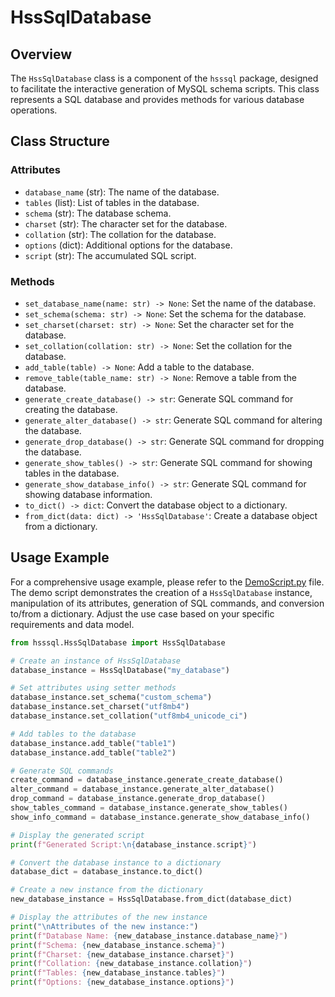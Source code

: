 # HssSqlDatabase

## Overview

The `HssSqlDatabase` class is a component of the `hsssql` package, designed to facilitate the interactive generation of MySQL schema scripts. This class represents a SQL database and provides methods for various database operations.

## Class Structure

### Attributes

- `database_name` (str): The name of the database.
- `tables` (list): List of tables in the database.
- `schema` (str): The database schema.
- `charset` (str): The character set for the database.
- `collation` (str): The collation for the database.
- `options` (dict): Additional options for the database.
- `script` (str): The accumulated SQL script.

### Methods

- `set_database_name(name: str) -> None`: Set the name of the database.
- `set_schema(schema: str) -> None`: Set the schema for the database.
- `set_charset(charset: str) -> None`: Set the character set for the database.
- `set_collation(collation: str) -> None`: Set the collation for the database.
- `add_table(table) -> None`: Add a table to the database.
- `remove_table(table_name: str) -> None`: Remove a table from the database.
- `generate_create_database() -> str`: Generate SQL command for creating the database.
- `generate_alter_database() -> str`: Generate SQL command for altering the database.
- `generate_drop_database() -> str`: Generate SQL command for dropping the database.
- `generate_show_tables() -> str`: Generate SQL command for showing tables in the database.
- `generate_show_database_info() -> str`: Generate SQL command for showing database information.
- `to_dict() -> dict`: Convert the database object to a dictionary.
- `from_dict(data: dict) -> 'HssSqlDatabase'`: Create a database object from a dictionary.

## Usage Example

For a comprehensive usage example, please refer to the [DemoScript.py](./DemoScript.py) file.
The demo script demonstrates the creation of a `HssSqlDatabase` instance, manipulation of its attributes, generation of SQL commands, and conversion to/from a dictionary. Adjust the use case based on your specific requirements and data model.

```python
from hsssql.HssSqlDatabase import HssSqlDatabase

# Create an instance of HssSqlDatabase
database_instance = HssSqlDatabase("my_database")

# Set attributes using setter methods
database_instance.set_schema("custom_schema")
database_instance.set_charset("utf8mb4")
database_instance.set_collation("utf8mb4_unicode_ci")

# Add tables to the database
database_instance.add_table("table1")
database_instance.add_table("table2")

# Generate SQL commands
create_command = database_instance.generate_create_database()
alter_command = database_instance.generate_alter_database()
drop_command = database_instance.generate_drop_database()
show_tables_command = database_instance.generate_show_tables()
show_info_command = database_instance.generate_show_database_info()

# Display the generated script
print(f"Generated Script:\n{database_instance.script}")

# Convert the database instance to a dictionary
database_dict = database_instance.to_dict()

# Create a new instance from the dictionary
new_database_instance = HssSqlDatabase.from_dict(database_dict)

# Display the attributes of the new instance
print("\nAttributes of the new instance:")
print(f"Database Name: {new_database_instance.database_name}")
print(f"Schema: {new_database_instance.schema}")
print(f"Charset: {new_database_instance.charset}")
print(f"Collation: {new_database_instance.collation}")
print(f"Tables: {new_database_instance.tables}")
print(f"Options: {new_database_instance.options}")
```

